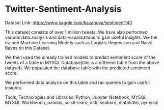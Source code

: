 # Twitter-Sentiment-Analysis

Dataset Link: https://www.kaggle.com/kazanova/sentiment140

This dataset consists of over 1 million tweets. We have also performed various data analysis and data visualizations to gain useful insights. We the trained Machine Learning Models such as Logistic Regression and Naive Bayes on this Dataset.

We then used the already trained models to predict sentiment score of the tweets of a table in MYSQL Database(this is a different table from the above dataset). We populated the database table with the predicted sentiment score. 

We performed data analysis on this table and ran queries to gain useful insights.

Tools, Technologies and Libraries: Python, Jupyter Notebook, MYSQL, MYSQL Workbench, pandas, scikit-learn, nltk, seaborn, matplotlib, pymysql
